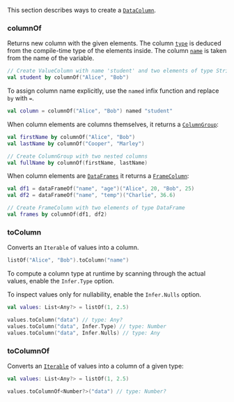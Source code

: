[//]: # (title: Create DataColumn)
<!---IMPORT org.jetbrains.kotlinx.dataframe.samples.api.Create-->

This section describes ways to create a [`DataColumn`](DataColumn.md).

### columnOf

Returns new column with the given elements.
The column [`type`](DataColumn.md#properties) is deduced from the compile-time type of the elements inside.
The column [`name`](DataColumn.md#properties) is taken from the name of the variable.

<!---FUN createValueByColumnOf-->

```kotlin
// Create ValueColumn with name 'student' and two elements of type String
val student by columnOf("Alice", "Bob")
```

<!---END-->

To assign column name explicitly, use the `named` infix function and replace `by` with `=`.

<!---FUN createColumnRenamed-->

```kotlin
val column = columnOf("Alice", "Bob") named "student"
```

<!---END-->

When column elements are columns themselves, it returns a [`ColumnGroup`](DataColumn.md#columngroup):

<!---FUN createColumnGroup-->

```kotlin
val firstName by columnOf("Alice", "Bob")
val lastName by columnOf("Cooper", "Marley")

// Create ColumnGroup with two nested columns
val fullName by columnOf(firstName, lastName)
```

<!---END-->

When column elements are [`DataFrames`](DataFrame.md) it returns a [`FrameColumn`](DataColumn.md#framecolumn):

<!---FUN createFrameColumn-->

```kotlin
val df1 = dataFrameOf("name", "age")("Alice", 20, "Bob", 25)
val df2 = dataFrameOf("name", "temp")("Charlie", 36.6)

// Create FrameColumn with two elements of type DataFrame
val frames by columnOf(df1, df2)
```

<!---END-->

### toColumn

Converts an `Iterable` of values into a column.

<!---FUN createValueByToColumn-->

```kotlin
listOf("Alice", "Bob").toColumn("name")
```

<!---END-->

To compute a column type at runtime by scanning through the actual values, enable the `Infer.Type` option. 

To inspect values only for nullability, enable the `Infer.Nulls` option.

<!---FUN createValueColumnInferred-->

```kotlin
val values: List<Any?> = listOf(1, 2.5)

values.toColumn("data") // type: Any?
values.toColumn("data", Infer.Type) // type: Number
values.toColumn("data", Infer.Nulls) // type: Any
```

<!---END-->

### toColumnOf

Converts an [`Iterable`](https://kotlinlang.org/api/latest/jvm/stdlib/kotlin.collections/-iterable/)
of values into a column of a given type:

<!---FUN createValueColumnOfType-->

```kotlin
val values: List<Any?> = listOf(1, 2.5)

values.toColumnOf<Number?>("data") // type: Number?
```

<!---END-->


